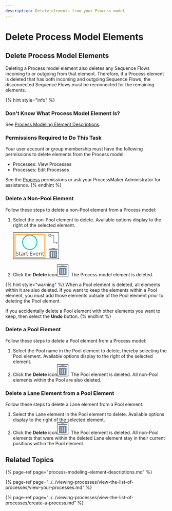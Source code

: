 ```yaml
---
description: Delete elements from your Process model.
---
```


# Delete Process Model Elements

## Delete Process Model Elements

Deleting a Process model element also deletes any Sequence Flows incoming to or outgoing from that element. Therefore, if a Process element is deleted that has both incoming and outgoing Sequence Flows, the disconnected Sequence Flows must be reconnected for the remaining elements.

{% hint style="info" %}
### Don't Know What Process Model Element Is?

See [Process Modeling Element Descriptions](process-modeling-element-descriptions.md).

### Permissions Required to Do This Task

Your user account or group membership must have the following permissions to delete elements from the Process model:

* Processes: View Processes
* Processes: Edit Processes

See the [Process](../../../processmaker-administration/permission-descriptions-for-users-and-groups.md#processes) permissions or ask your ProcessMaker Administrator for assistance.
{% endhint %}

### Delete a Non-Pool Element

Follow these steps to delete a non-Pool element from a Process model:

1. Select the non-Pool element to delete. Available options display to the right of the selected element.   

   ![](../../../.gitbook/assets/sequence-flow-indicator-process-modeler-processes.png)

2. Click the **Delete** icon![](../../../.gitbook/assets/remove-icon.png). The Process model element is deleted.

{% hint style="warning" %}
When a Pool element is deleted, all elements within it are also deleted. If you want to keep the elements within a Pool element, you must add those elements outside of the Pool element prior to deleting the Pool element.

If you accidentally delete a Pool element with other elements you want to keep, then select the **Undo** button.
{% endhint %}

### Delete a Pool Element

Follow these steps to delete a Pool element from a Process model:

1. ​Select the Pool name in the Pool element to delete, thereby selecting the Pool element. Available options display to the right of the selected element.
2. Click the **Delete** icon![](../../../.gitbook/assets/remove-icon.png). The Pool element is deleted. All non-Pool elements within the Pool are also deleted.

### Delete a Lane Element from a Pool Element

Follow these steps to delete a Lane element from a Pool element:

1. ​Select the Lane element in the Pool element to delete. Available options display to the right of the selected element.
2. Click the **Delete** icon![](../../../.gitbook/assets/remove-icon.png). The Pool element is deleted. All non-Pool elements that were within the deleted Lane element stay in their current positions within the Pool element.

## Related Topics

{% page-ref page="process-modeling-element-descriptions.md" %}

{% page-ref page="../../viewing-processes/view-the-list-of-processes/view-your-processes.md" %}

{% page-ref page="../../viewing-processes/view-the-list-of-processes/create-a-process.md" %}

